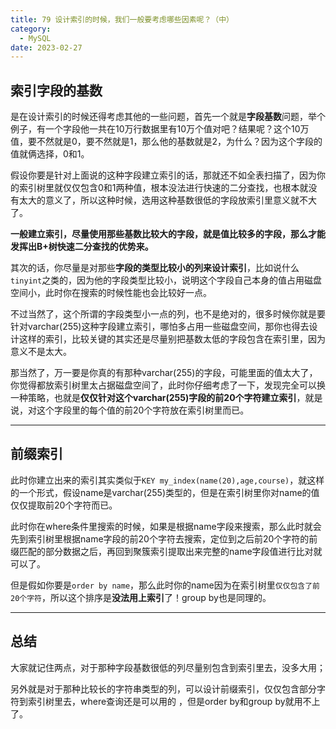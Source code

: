 ```yaml
---
title: 79 设计索引的时候，我们一般要考虑哪些因素呢？（中）
category:
  - MySQL
date: 2023-02-27
---
```


<!-- more -->


## 索引字段的基数

是在设计索引的时候还得考虑其他的一些问题，首先一个就是**字段基数**问题，举个例子，有一个字段他一共在10万行数据里有10万个值对吧？结果呢？这个10万值，要不然就是0，要不然就是1，那么他的基数就是2，为什么？因为这个字段的值就俩选择，0和1。

假设你要是针对上面说的这种字段建立索引的话，那就还不如全表扫描了，因为你的索引树里就仅仅包含0和1两种值，根本没法进行快速的二分查找，也根本就没有太大的意义了，所以这种时候，选用这种基数很低的字段放索引里意义就不大了。

**一般建立索引，尽量使用那些基数比较大的字段，就是值比较多的字段，那么才能发挥出B+树快速二分查找的优势来。**

其次的话，你尽量是对那些**字段的类型比较小的列来设计索引**，比如说什么`tinyint`之类的，因为他的字段类型比较小，说明这个字段自己本身的值占用磁盘空间小，此时你在搜索的时候性能也会比较好一点。

不过当然了，这个所谓的字段类型小一点的列，也不是绝对的，很多时候你就是要针对varchar(255)这种字段建立索引，哪怕多占用一些磁盘空间，那你也得去设计这样的索引，比较关键的其实还是尽量别把基数太低的字段包含在索引里，因为意义不是太大。

那当然了，万一要是你真的有那种varchar(255)的字段，可能里面的值太大了，你觉得都放索引树里太占据磁盘空间了，此时你仔细考虑了一下，发现完全可以换一种策略，也就是**仅仅针对这个varchar(255)字段的前20个字符建立索引**，就是说，对这个字段里的每个值的前20个字符放在索引树里而已。

---

## 前缀索引

此时你建立出来的索引其实类似于`KEY my_index(name(20),age,course)`，就这样的一个形式，假设name是varchar(255)类型的，但是在索引树里你对name的值仅仅提取前20个字符而已。

此时你在where条件里搜索的时候，如果是根据name字段来搜索，那么此时就会先到索引树里根据name字段的前20个字符去搜索，定位到之后前20个字符的前缀匹配的部分数据之后，再回到聚簇索引提取出来完整的name字段值进行比对就可以了。

但是假如你要是`order by name`，那么此时你的name因为在索引树里`仅仅包含了前20个字符`，所以这个排序是**没法用上索引**了！group by也是同理的。

---

## 总结

大家就记住两点，对于那种字段基数很低的列尽量别包含到索引里去，没多大用；

另外就是对于那种比较长的字符串类型的列，可以设计前缀索引，仅仅包含部分字符到索引树里去，where查询还是可以用的 ，但是order by和group by就用不上了。

